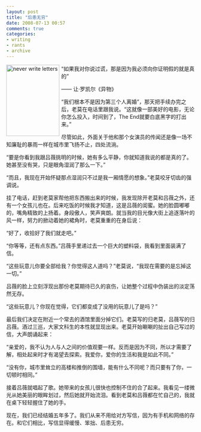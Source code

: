 ```yaml
---
layout: post
title: "后患无穷"
date: 2008-07-13 00:57
comments: true
categories:
- writing
- rants
- archive
---
```

<img style="padding-right:2px; border-top-width: 0px; border-left-width: 0px; border-bottom-width: 0px; border-right-width: 0px" height="190" alt="never write letters" src="{{ site.static_base }}/downloads/images/2008_07/do_never_write_letters.jpg" width="142" align="left" border="0" /> “如果我对你说过谎，那是因为我必须向你证明假的就是真的”

—— 让·罗凯尔《异物》

“我们根本不是因为第三个人离婚”，那天把手续办完之后，老莫在电话里跟我说。“这就像一部美好的电影，无论你怎么投入，时间到了，The End就要白底黑字的打出来。”

尽管如此，外面关于他和那个女演员的传闻还是像一场不知廉耻的暴雨一样在城市里飞扬不止，四处流淌。

“要是你看到我跟吕薇挑明的时候，她有多么平静，你就知道我说的都是真的了。她甚至没有哭，只是眼角湿润了那么一下。”

“而且，我现在开始怀疑那点湿润只不过是我一厢情愿的想象。”老莫咬牙切齿的强调说。

挂了电话，赶到老莫家帮他把东西搬出来的时候，我发现除开老莫和吕薇之外，还有一个女孩儿也在。后来吃饭的时候我才知道，这是吕薇的闺蜜。她的脸圆嘟嘟的，嘴角精致的上扬着。身段傲人，笑声爽朗。就当我的目光像大街上追逐落叶的风一样，努力的掀动着她的裙角时，老莫重重的在身后说：

“好了，收拾好了我们就走吧。”

“你等等，还有点东西。”吕薇手里递过去一个巨大的塑料袋，我看到里面装满了信。

“这些玩意儿你要全部给我？你觉得这人道吗？”老莫说，“我现在需要的是忘掉这一切。”

吕薇的脸上立刻浮现出那份老莫期待已久的哀伤，让她整个过程中伪装出的淡定荡然无存。

“这些玩意儿？你现在觉得，它们都变成了没用的玩意儿了是吗？”

最后我们决定在附近一个常去的酒馆里面分掉它们。老莫写的归老莫，吕薇写的归吕薇。酒过三巡，大家文科生的本性就显现出来。老莫开始唰唰的扯出自己写过的信，大声朗诵起来：

“亲爱的，我不认为人与人之间的价值观要一样。反而是因为不同，所以才需要了解，相处起来时才有渴望去探索。我爱你，爱你的生活和我是如此不同。”

“没有你，城市里耸立的高楼和推倒的围墙，能有什么不同呢？而只要有了你，一切顿时相同。”

接着吕薇就唱起了歌。她带来的女孩儿很快也控制不住的合了起来。我看见一缕微光从她美丽的眼眸划过，然后她就开始流泪。看到老莫和吕薇都在忙自己的，我就在桌下轻轻握住了她的手。

现在，我们已经结婚五年多了。我们从来不用给对方写信，因为有手机和网络的存在。和它们相比，写信显得缓慢、笨拙、后患无穷。